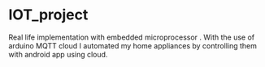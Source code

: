 # IOT_project
Real life implementation with embedded microprocessor . With the use of arduino MQTT cloud I automated my home appliances by controlling them with android app using cloud.
